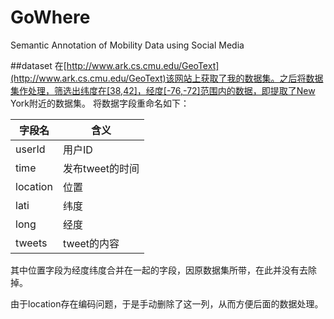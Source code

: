 # GoWhere
Semantic Annotation of Mobility Data using Social Media

##dataset
在[http://www.ark.cs.cmu.edu/GeoText](http://www.ark.cs.cmu.edu/GeoText)该网站上获取了我的数据集。之后将数据集作处理，筛选出纬度在[38,42]，经度[-76,-72]范围内的数据，即提取了New York附近的数据集。
将数据字段重命名如下：

| 字段名 	    | 含义  			|
| ------------ 	| -------------	|
| userId 		| 用户ID 		|
| time		 	| 发布tweet的时间	|
| location		| 位置			|
| lati			| 纬度			|
| long			| 经度			|
| tweets		| tweet的内容	|

其中位置字段为经度纬度合并在一起的字段，因原数据集所带，在此并没有去除掉。

由于location存在编码问题，于是手动删除了这一列，从而方便后面的数据处理。